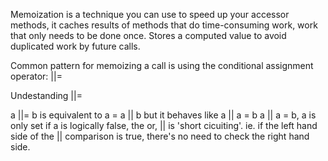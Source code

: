 Memoization is a technique you can use to speed up your accessor methods, it caches results of methods that do time-consuming work, work that only needs to be done once.
Stores a computed value to avoid duplicated work by future calls.

Common pattern for memoizing a call is using the conditional assignment operator: ||=

Undestanding ||=

a ||= b is equivalent to a = a || b but it behaves like a || a = b
a || a = b, a is only set if a is logically false, the or, || is 'short cicuiting'.
ie. if the left hand side of the || comparison is true, there's no need to check the right hand side.

